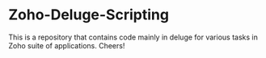 # Zoho-Deluge-Scripting
This is a repository that contains code mainly in deluge for various tasks in Zoho suite of applications.
Cheers!
